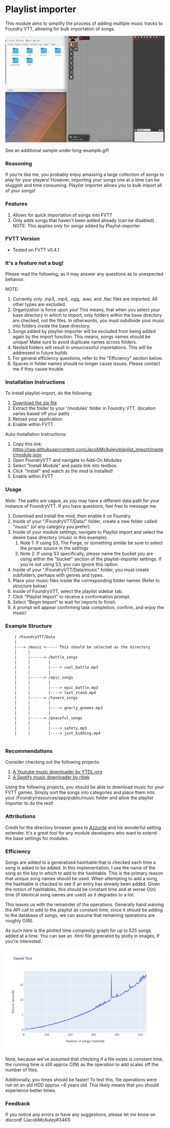 # Playlist importer 

This module aims to simplify the process of adding multiple music tracks to Foundry VTT, allowing for bulk importation of songs.

![example](imgs/example.gif)

See an additional sample under long-example.gif!
### Reasoning

If you're like me, you probably enjoy amassing a large collection of songs to play for your players! However, importing your songs one at a time can be sluggish and time consuming. Playlist importer allows you to bulk import all of your songs!

### Features
1. Allows for quick importation of songs into FVTT
1. Only adds songs that haven't been added already (can be disabled) . NOTE: This applies only for songs added by Playlist-importer 


### FVTT Version
- Tested on FVTT v0.4.1


### It's a feature not a bug!
Please read the following, as it may answer any questions as to unexpected behavior.

NOTE:
1. Currently only .mp3, .mp4, .ogg, .wav, and .flac files are imported. All other types are excluded. 
1. Organization is force upon you! This means, that when you select your base directory in which to import, only folders within the base directory are checked, not the files. In otherwords, you must subdivide your music into folders inside the base directory.
1. Songs added by playlist-importer will be excluded from being added again by the import function. This means, songs names should be unique! Make sure to avoid duplicate names across folders.
1. Nested folders will result in unsuccessful importations. This will be addressed in future builds
1. For general efficiency questions, refer to the "Efficiency" section below. 
1. Spaces in folder names should no longer cause issues. Please contact me if they cause trouble.



### Installation Instructions

To install playlist-import, do the following:

1. [Download the zip file](https://github.com/JacobMcAuley/playlist_import/archive/master.zip)
2. Extract the folder to your '/modules' folder in Foundry VTT. (location varies based off your path)
3. Reload your application.
4. Enable within FVTT

Auto-Installation Instructions:

1. Copy this link: https://raw.githubusercontent.com/JacobMcAuley/playlist_import/master/module.json
2. Open FoundryVTT and navigate to Add-On Modules
3. Select "Install Module" and paste link into textbox.
4. Click "Install" and watch as the mod is installed!
5. Enable within FVTT

### Usage

*Note*: The paths are vague, as you may have a different data path for your instance of FoundryVTT. If you have questions, feel free to message me.
1. Download and install the mod, then enable it on Foundry.
2. Inside of your "/FoundryVTT/Data/" folder, create a new folder called "music" (or any category you prefer). 
3. Inside of your module settings, navigate to Playlist import and select the desire base directory (music in this example). 
    1. Note 1: If using S3, The Forge, or something similar be sure to select the proper source in the settings
    2. Note 2: If using S3 specifically, please name the bucket you are using within the "bucket" section of the playlist-importer settings. If you're not using S3, you can ignore this option.
4. Inside of your "/FoundryVTT/Data/music" folder, you *must* create subfolders, perhaps with genres and types.
5. Place your music files inside the corresponding folder names (Refer to structure below)
6. Inside of FoundryVTT, select the playlist sidebar tab.
7. Click "Playlist Import" to receive a conformation prompt. 
8. Select "Begin Import" to wait for imports to finish.
9. A prompt will appear confirming task completion, confirm, and enjoy the music!

### Example Structure 

```
    | /FoundryVTT/Data
    | 
    |---> /music <----- This should be selected as the directory
    |     |
    |     |------> /battle_songs
    |     |        |
    |     |        |----> cool_battle.mp3
    |     |        |
    |     |------> /epic_songs
    |     |        |
    |     |        |----> epic_battle.mp3
    |     |        |----> last_stand.mp4
    |     |------> /tavern_songs
    |     |        |
    |     |        |----> gnarly_gnomes.mp3
    |     |        |
    |     |------> /peaceful_songs
    |     |        |
    |     |        |----> safety.mp3
    |     |        |----> just_kidding.mp4
    
```

### Recommendations

Consider checking out the following projects:

1. [A Youtube music downloader by YTDL-org](https://github.com/ytdl-org/youtube-dl)
1. [A Spotify music downloader by ritiek](https://github.com/ritiek/spotify-downloader)

Using the following projects, you should be able to download music for your FVTT games. Simply sort the songs into categories and place them into your /Foundry/resources/app/public/music folder and allow the playlist importer to do the rest!


### Attributions

Credit for the directory browser goes to [Azzurite](https://gitlab.com/foundry-azzurite/settings-extender) and his wonderful setting extender. It's a great tool for any module developers who want to extend the base settings for modules.


### Efficiency

Songs are added to a generalized hashtable that is checked each time a song is asked to be added. In this implementation, I use the name of the song as the key in which to add to the hashtable. This is the primary reason that unique song names should be used. When attempting to add a song, the hashtable is checked to see if an entry has already been added. Given the notion of hashtables, this should be constant time and at worse O(n) time (if identical song names are used) as it degrades to a list. 

This leaves us with the remainder of the operations. Generally hand waiving the API call to add to the playlist as constant time, since it should be adding to the database of songs, we can assume that remaining operations are roughly O(N). 

As such here is the plotted time complexity graph for up to 525 songs added at a time. You can see an .html file generated by plotly in images, if you're interested. 

![Time Complexity Graph](imgs/Plot.png)

Note, because we've assumed that checking if a file exists  is constant time, the running time is still approx O(N) as the operation to add scales off the number of files.

Additionally, you times should be faster! To test this, file operations were run on an old HDD approx ~6 years old. This likely means that you should experience better times. 

### Feedback

If you notice any errors or have any suggestions, please let me know on discord! (JacobMcAuley#3461)

